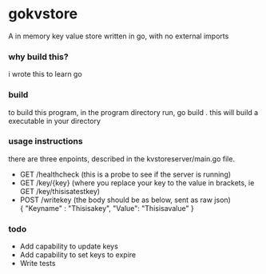 # gokvstore
 A in memory key value store written in go, with no external imports

### why build this? 
i wrote this to learn go

### build
 to build this program, in the program directory run,
 go build . 
 this will build a executable in your directory

### usage instructions
 there are three enpoints, described in the kvstoreserver/main.go file.
 - GET /healthcheck (this is a probe to see if the server is running)
 - GET /key/{key} (where you replace your key to the value in brackets, ie GET /key/thisisatestkey)
 - POST /writekey (the body should be as below, sent as raw json)\
 {
    "Keyname" : "Thisisakey",
    "Value": "Thisisavalue"
 }

### todo
 - Add capability to update keys
 - Add capability to set keys to expire
 - Write tests